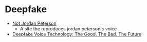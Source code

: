 Deepfake
========

* [Not Jordan Peterson](https://notjordanpeterson.com/)
    * A site the reproduces jordan peterson's voice
* [Deepfake Voice Technology: The Good. The Bad. The Future](https://www.econotimes.com/Deepfake-Voice-Technology-The-Good-The-Bad-The-Future-1601278)

